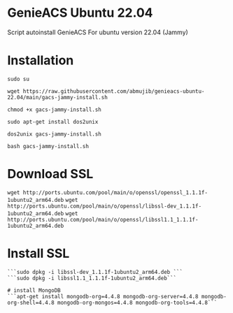 # GenieACS Ubuntu 22.04
Script autoinstall GenieACS For ubuntu version 22.04 (Jammy)

# Installation
```
sudo su
```
```
wget https://raw.githubusercontent.com/abmujib/genieacs-ubuntu-22.04/main/gacs-jammy-install.sh
```
```
chmod +x gacs-jammy-install.sh
```
```
sudo apt-get install dos2unix
```
```
dos2unix gacs-jammy-install.sh
```
```
bash gacs-jammy-install.sh
```


# Download SSL
```wget http://ports.ubuntu.com/pool/main/o/openssl/openssl_1.1.1f-1ubuntu2_arm64.deb```
```wget http://ports.ubuntu.com/pool/main/o/openssl/libssl-dev_1.1.1f-1ubuntu2_arm64.deb```
```wget http://ports.ubuntu.com/pool/main/o/openssl/libssl1.1_1.1.1f-1ubuntu2_arm64.deb```

# Install SSL
```sudo dpkg -i openssl_1.1.1f-1ubuntu2_arm64.deb
```sudo dpkg -i libssl-dev_1.1.1f-1ubuntu2_arm64.deb ```
```sudo dpkg -i libssl1.1_1.1.1f-1ubuntu2_arm64.deb```

# install MongoDB
```apt-get install mongodb-org=4.4.8 mongodb-org-server=4.4.8 mongodb-org-shell=4.4.8 mongodb-org-mongos=4.4.8 mongodb-org-tools=4.4.8```
